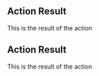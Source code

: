 
## Action Result
This is the result of the action
## Action Result
This is the result of the action
